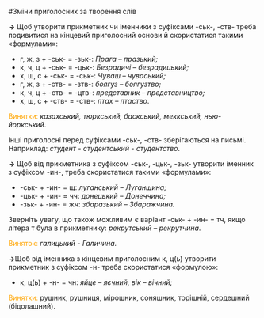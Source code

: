 #Змiни приголосних за творення слiв

<p><b>&rarr;</b> Щоб утворити прикметник чи iменники з суфiксами -ськ-, -ств- треба подивитися на кiнцевий приголосний основи й скористатися такими «формулами»:</p>

<ul>
<li> <span class="p1">г, ж, з + -ськ- = -зьк-</span>: <i>Прага – празький;</i></li>
<li> <span class="p1">к, ч, ц + -ськ- = -цьк-</span>: <i>Безрадичi – безрадицький;</i></li>
<li> <span class="p1">х, ш, с + -ськ- = -ськ-</span>: <i>Чуваш – чуваський;</i></li>
<li> <span class="p1">г, ж, з + -ств- = -зтв-</span>: <i>боягуз – боягузтво;</i></li>
<li> <span class="p1">к, ч, ц + -ств- = -цтв-</span>: <i>представник – представництво;</i></li>
<li> <span class="p1">х, ш, с + -ств- = -ств-</span>: <i>птах – птаство</i>.</li>
</ul>

<font color="orange">Винятки:</font> <i>каза<span class="p1">хськ</span>ий, тюр<span class="p1">кськ</span>ий, бас<span class="p1">кськ</span>ий, мек<span class="p1">кськ</span>ий, нью-йор<span class="p1">кськ</span>ий</i>.

Iншi приголоснi перед суфiксами <span class="p1">-ськ-, -ств-</span> зберiгаються на письмi.<br>
Наприклад: <i>студент - студентський - студентство</i>.
<br>


<p><b>&rarr;</b> Щоб вiд прикметника з суфiксом <span class="p1">-ськ-, -цьк-, -зьк-</span> утворити iменник з суфiксом <span class="p1">-ин-</span>, треба скористатися такими «формулами»:</p>

<ul>
<li> <span class="p1">-ськ- + -ин- = щ</span>: <i>луганський – Луганщина;</i></li>
<li> <span class="p1">-цьк- + -ин- = чч</span>: <i>донецький – Донеччина;</i></li>
<li> <span class="p1">-зьк- + -ин- = жч</span>: <i>збаразький – Збаражчина.</i></li>
</ul>

Звернiть увагу, що також можливим є варiант <span class="p1">-ськ- + -ин- = тч</span>, якщо лiтера <span class="p1">т</span> була в прикметнику: <i>рекрутський – рекрутчина</i>.
<br>

<font color="orange">Виняток:</font><i> гали<span class="p1">цьк</span>ий - Гали<span class="p1">ч</span>ина.</i>

<p><b>&rarr;</b>Щоб вiд iменника з кiнцевим приголосним <span class="p1">к, ц(ь)</span> утворити прикметник з суфiксом -н- треба скористатися «формулою»:</p> 

<ul>
<li> <span class="p1">к, ц(ь) + -н- = чн</span>: <i>яйце – яєчний, вiк – вiчний;</i></li>
</ul>

<font color="orange">Винятки:</font> ру<span class="p1">шн</span>ик, ру<span class="p1">шн</span>иця, мiро<span class="p1">шн</span>ик, соня<span class="p1">шн</span>ик, торi<span class="p1">шн</span>iй, серде<span class="p1">шн</span>ий (бiдола<span class="p1">шн</span>ий).